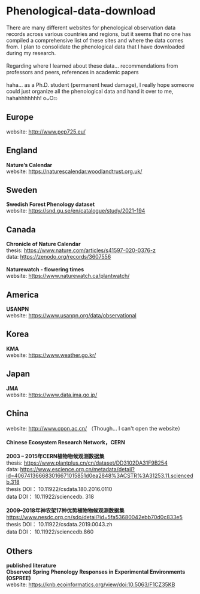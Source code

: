 # Phenological-data-download

There are many different websites for phenological observation data records across various countries and regions, but it seems that no one has compiled a comprehensive list of these sites and where the data comes from. I plan to consolidate the phenological data that I have downloaded during my research.
 <br> <br>
Regarding where I learned about these data... recommendations from professors and peers, references in academic papers
 <br> <br>
haha... as a Ph.D. student (permanent head damage), I really hope someone could just organize all the phenological data and hand it over to me, hahahhhhhhh! oᴗOಣ

## **Europe**
website: http://www.pep725.eu/  <br>

## **England**
**Nature’s Calendar**<br>
website: https://naturescalendar.woodlandtrust.org.uk/  <br>

## **Sweden**
**Swedish Forest Phenology dataset**    <br>
website: https://snd.gu.se/en/catalogue/study/2021-194

## **Canada**
**Chronicle of Nature Calendar** <br>
thesis: https://www.nature.com/articles/s41597-020-0376-z <br>
data: https://zenodo.org/records/3607556<br>
<br>
**Naturewatch - flowering times** <br>
website: https://www.naturewatch.ca/plantwatch/<br>

## **America**
**USANPN** <br>
website: https://www.usanpn.org/data/observational

## **Korea**
**KMA**  <br>
website: https://www.weather.go.kr/  <br>

## **Japan**
**JMA**  <br>
website: https://www.data.jma.go.jp/  <br>

## **China**
website: http://www.cpon.ac.cn/ （Though... I can't open the website）  <br>
  <br>
**Chinese Ecosystem Research Network，CERN**  <br>
<br>
**2003 – 2015年CERN植物物候观测数据集**  <br>
thesis: https://www.plantplus.cn/cn/dataset/DD3102DA31F9B254   <br>
data: https://www.escience.org.cn/metadata/detail?id=406741366683016671015851d0ea2848%3ACSTR%3A31253.11.sciencedb.318  <br>
thesis DOI： 10.11922/csdata.180.2016.0110    <br>
data DOI： 10.11922/sciencedb. 318   <br>
  <br>
**2009–2018年神农架17种优势植物物候观测数据集**  <br>
https://www.nesdc.org.cn/sdo/detail?id=5fa53680042ebb70d0c833e5 <br>
thesis DOI： 10.11922/csdata.2019.0043.zh     <br>
data DOI： 10.11922/sciencedb.860   <br>

## **Others**
**published literature** <br>
**Observed Spring Phenology Responses in Experimental Environments** **(OSPREE)**  <br>
website: https://knb.ecoinformatics.org/view/doi:10.5063/F1CZ35KB
